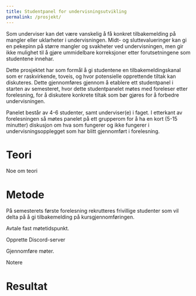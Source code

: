 ```yaml
---
title: Studentpanel for undervisningsutvikling
permalink: /prosjekt/
---
```


Som underviser kan det være vanskelig å få konkret tilbakemelding
på mangler eller uklarheter i undervisningen. Midt- og sluttevalueringer
kan gi en pekepinn på større mangler og svakheter ved undervisningen, men
gir ikke mulighet til å gjøre ummidelbare korreksjoner etter
forutsetningene som studentene innehar.

Dette prosjektet har som formål å gi studentene en tilbakemeldingskanal som
er raskvirkende, toveis, og hvor potensielle opprettende tiltak kan diskuteres.
Dette gjennomføres gjennom å etablere ett studentpanel i starten av semesteret,
hvor dette studentpanelet møtes med foreleser etter forelesning, for å diskutere
konkrete tiltak som bør gjøres for å forbedre undervisningen.

Panelet består av 4-6 studenter, samt underviser(e) i faget. I etterkant av
forelesningen så møtes panelet på ett grupperom for å ha en kort (5-15 minutter)
diskusjon om hva som fungerer og ikke fungerer i undervisningsopplegget som har
blitt gjennomført i forelesning.

# Teori

Noe om teori

# Metode

På semesterets første forelesning rekrutteres frivillige studenter som vil delta på å gi tilbakemelding på kursgjennomføringen.

Avtale fast møtetidspunkt.

Opprette Discord-server

Gjennomføre møter.

Notere

# Resultat
